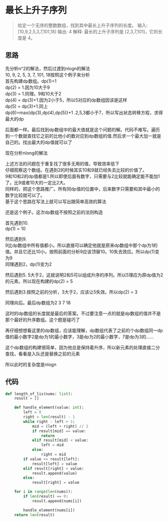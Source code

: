 # 最长上升子序列

>给定一个无序的整数数组，找到其中最长上升子序列的长度。
>输入: [10,9,2,5,3,7,101,18]
输出: 4 
解释: 最长的上升子序列是 [2,3,7,101]，它的长度是 4。

**思路**
--------------------

先分析n^2的解法，然后过渡到nlogn的解法  
10, 9, 2, 5, 3, 7, 101, 18按照这个例子来分析  
首先构建dp数组。dp(1)=1  
dp(2) = 1.因为10大于9  
dp(3) = 1.同理。9和10大于2  
dp(4) = dp(3)+1.因为2小于5，所以5对应的dp数组因该是这样  
dp(5) = dp(3)+1.同上  
dp(6)=max{dp(3),dp(4),dp(5)}+1 .2,5,3都小于7，所以写出状态转移方程，求得最大的dp  

后面都一样。最后找到dp数组中的最大值就是这个问题的解。代码不难写。遍历到一个数就查找它之前的比他小的数对应到dp数组的值.然后求一个最大加一就是自己的。找出最大的dp值就可以了

现在分析nlong的解法

上述方法的问题在于重复找了很多无用的值，导致效率低下  
仔细观察这个数组。在遇到2的时候其实10和9就已经失去比较的价值了。  
9和10和2的dp值都是1.所以即使后面有数字，只需要与2比较就能确定能不能加1了。比9或者10大的一定比2大。  
同样的，把这个思路推广。所有同dp值的位置中，后来数字只需要和其中最小的数字比较就可以了。  
基于这个思路在写法上就可以写出跟简单高效的算法

还是这个例子。这次dp数组不按照之前的法则构造  

首先遇到10.  
dp(1) = 10  

然后遇到9.  
9比dp数组中所有值都小。所以直接可以确定他就是原来dp数组中那个dp为1的值。并且它还比10小。按照前面的分析9应该顶替10。10失去效应。所以dp(1)变为9  
同理遇到2，dp(1)变为2

然后遇到5.
5大于2，这就说明2和5可以组成升序的序列。所以5理应为原dp值为2的元素。所以现在构建的dp(2) = 5

然后遇到3.按照之前的分析，3大于2，应该让5失效。所以dp(2) = 3

同理向后。最后dp数组为2 3 7 18

这时的dp数组的长度就是最后的答案。不过要注意一点的就是dp数组的值并不是那个最好的升序数组。这个题是碰巧了

再仔细想想看这里的dp数组，应该能理解，dp数组代表了之前的个dp数组同一dp值的最小数字2是dp为1的最小数字，3是dp为2的最小数字，7是dp为3的......

这个dp数组的构建很简单，因为他总是保持着升序，所以新元素的处理直接二分查找，看看是入队还是替换之前的元素

所以此时的复杂度是nlogn

**代码**
--------------------

```python
def length_of_lis(nums: list):
    result = []

    def handle_element(value: int):
        left = 0
        right = len(result) - 1
        while right - left > 1:
            mid = (left + right) // 2
            if result[mid] == value:
                return
            elif result[mid] < value:
                left = mid
            else:
                right = mid
        if value <= result[left]:
            result[left] = value
        elif result[right] < value:
            result.append(value)
        else:
            result[right] = value

    for i in range(len(nums)):
        if len(result) == 0:
            result.append(nums[i])

        handle_element(nums[i])
    return len(result)
```